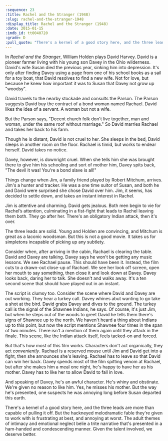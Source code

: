 ```yaml
---
:sequence: 23
:title: Rachel and the Stranger (1948)
:slug: rachel-and-the-stranger-1948
:display_title: Rachel and the Stranger (1948)
:date: 2015-01-15
:imdb_id: tt0040720
:grade: D
:pull_quote: "There's a kernel of a good story here, and the three leads are more than capable of pulling it off. But the hackneyed melodramatic fable they're given to work with is frustrating at best, and annoying at worst."
---
```

In _Rachel and the Stranger_, William Holden plays David Harvey. David is a pioneer farmer living with his young son Davey in the Ohio wilderness. David's wife Susan died the previous year, sinking him into depression. It's only after finding Davey using a page from one of his school books as a sail for a toy boat, that David resolves to find a new wife. Not for love, but because he knew how important it was to Susan that Davey not grow up "woodsy".

David travels to the nearby stockade and consults the Parson. The Parson suggests David buy the contract of a bond woman named Rachael. David likes the idea of a servant. A woman but not a wife.

But the Parson says, "Decent church folk don't live together, man and woman, under the same roof without marriage." So David marries Rachael and takes her back to his farm.

Though he is distant, David is not cruel to her. She sleeps in the bed, David sleeps in another room on the floor. Rachael is timid, but works to endear herself. David takes no notice.

Davey, however, is downright cruel. When she tells him she was brought there to give him his schooling and sort of mother him, Davey spits back, "The devil it was! You're a bond slave is all!"

Things change when Jim, a family friend played by Robert Mitchum, arrives. Jim's a hunter and tracker. He was a one time suitor of Susan, and both he and David were surprised she chose David over him. Jim, it seems, has decided to settle down, and takes an instant interest in Rachel.

Jim is attentive and charming. David gets jealous. Both men begin to vie for Rachel’s attention, culminating in a fist-fight that leads to Rachel leaving them both. They go after her. There's an obligatory Indian attack, then it's over.

The three leads are solid. Young and Holden are convincing, and Mitchum is great as a laconic woodsman. But this is not a good movie. It takes us for simpletons incapable of picking up any subtlety. 

Consider when, after arriving in the cabin, Rachael is clearing the table. David and Davey are talking. Davey says he won't be getting any music lessons. We see Rachael pause. This should have been it. Instead, the film cuts to a drawn-out close-up of Rachael. We see her look off screen, open her mouth to say something, then close it and look down at Davey. Davey looks back, daring her to talk. She doesn't and walks away. It's a ten second scene that should have played out in an instant.

The script is clumsy too. Consider the scene where David and Davey are out working. They hear a turkey call. Davey whines abut wanting to go take a shot at the bird. David grabs Davey and dives to the ground. The turkey call is the signal of the Shawnee Indians, he says. Of course, it's just Jim, but when he steps out of the woods to greet David he tells them there's signs of Shawnee up to the north. We haven't heard a thing about Indians up to this point, but now the script mentions Shawnee four times in the span of two minutes. There isn't a mention of them again until they attack in the finale. This scene, like the Indian attack itself, feels tacked-on and forced.

But that's how most of this film works. Characters don't act organically, they act _conveniently_. Rachael is a reserved mouse until Jim and David get into a fight, then she announces she's leaving. Rachael has to leave so that David can win her back. Davey spends most of the film spitting venom at Rachael, but after she makes him a meal one night, he's happy to have her as his mother. Davey has to like her to allow David to fall in love.

And speaking of Davey, he's an awful character. He's whiny and obstinate. We're given no reason to like him. Yes, he misses his mother. But the way he's presented, one suspects he was annoying long before Susan departed this earth.

There's a kernel of a good story here, and the three leads are more than capable of pulling it off. But the hackneyed melodramatic fable they're given to work with is frustrating at best, and annoying at worst. The adult themes of intimacy and emotional neglect belie a trite narrative that's presented in a ham-handed and condescending manner. Given the talent involved, we deserve better.
